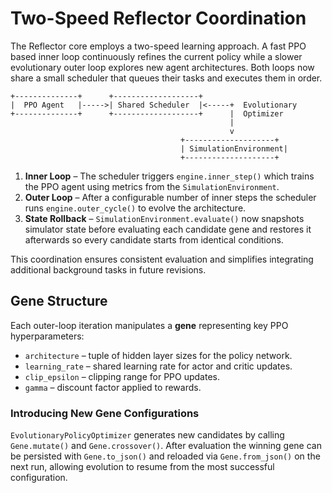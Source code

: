 # Two-Speed Reflector Coordination

The Reflector core employs a two-speed learning approach. A fast PPO based inner loop continuously refines the current policy while a slower evolutionary outer loop explores new agent architectures. Both loops now share a small scheduler that queues their tasks and executes them in order.

```
+--------------+      +-------------------+
|  PPO Agent   |----->| Shared Scheduler  |<-----+  Evolutionary
+--------------+      +-------------------+      |  Optimizer
                                                 |
                                                 v
                                      +--------------------+
                                      | SimulationEnvironment|
                                      +--------------------+
```

1. **Inner Loop** – The scheduler triggers `engine.inner_step()` which trains the PPO agent using metrics from the `SimulationEnvironment`.
2. **Outer Loop** – After a configurable number of inner steps the scheduler runs `engine.outer_cycle()` to evolve the architecture.
3. **State Rollback** – `SimulationEnvironment.evaluate()` now snapshots simulator state before evaluating each candidate gene and restores it afterwards so every candidate starts from identical conditions.

This coordination ensures consistent evaluation and simplifies integrating additional background tasks in future revisions.

## Gene Structure

Each outer-loop iteration manipulates a **gene** representing key PPO hyperparameters:

- `architecture` – tuple of hidden layer sizes for the policy network.
- `learning_rate` – shared learning rate for actor and critic updates.
- `clip_epsilon` – clipping range for PPO updates.
- `gamma` – discount factor applied to rewards.

### Introducing New Gene Configurations

`EvolutionaryPolicyOptimizer` generates new candidates by calling
`Gene.mutate()` and `Gene.crossover()`. After evaluation the winning gene can
be persisted with `Gene.to_json()` and reloaded via `Gene.from_json()` on the
next run, allowing evolution to resume from the most successful configuration.
